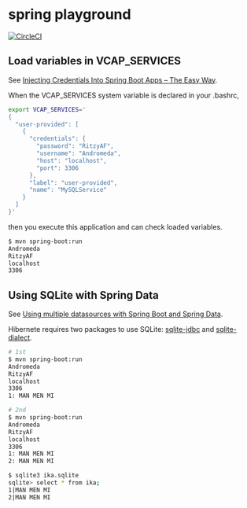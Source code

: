 spring playground
=================

[![CircleCI](https://circleci.com/gh/deko2369/spring-playground/tree/master.svg?style=svg)](https://circleci.com/gh/deko2369/spring-playground/tree/master)

## Load variables in VCAP_SERVICES

See [Injecting Credentials Into Spring Boot Apps – The Easy Way](http://engineering.pivotal.io/post/spring-boot-injecting-credentials/).

When the VCAP_SERVICES system variable is declared in your .bashrc,

```bash
export VCAP_SERVICES='
{
  "user-provided": [
    {
      "credentials": {
        "password": "RitzyAF",
        "username": "Andromeda",
        "host": "localhost",
        "port": 3306
      },
      "label": "user-provided",
      "name": "MySQLService"
    }
  ]
}'
```

then you execute this application and can check loaded variables.

```bash
$ mvn spring-boot:run
Andromeda
RitzyAF
localhost
3306
```

## Using SQLite with Spring Data

See [Using multiple datasources with Spring Boot and Spring Data]( https://medium.com/@joeclever/using-multiple-datasources-with-spring-boot-and-spring-data-6430b00c02e7).

Hibernete requires two packages to use SQLite: [sqlite-jdbc](https://mvnrepository.com/artifact/org.xerial/sqlite-jdbc) and [sqlite-dialect](https://mvnrepository.com/artifact/com.zsoltfabok/sqlite-dialect).

```bash
# 1st
$ mvn spring-boot:run
Andromeda
RitzyAF
localhost
3306
1: MAN MEN MI

# 2nd
$ mvn spring-boot:run
Andromeda
RitzyAF
localhost
3306
1: MAN MEN MI
2: MAN MEN MI

$ sqlite3 ika.sqlite
sqlite> select * from ika;
1|MAN MEN MI
2|MAN MEN MI
```